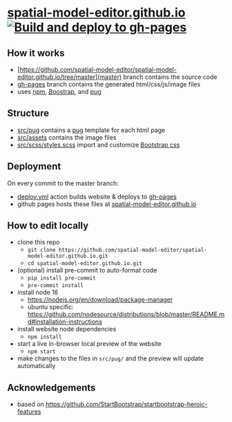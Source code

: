 # [spatial-model-editor.github.io](https://spatial-model-editor.github.io/) [![Build and deploy to gh-pages](https://github.com/spatial-model-editor/spatial-model-editor.github.io/actions/workflows/deploy.yml/badge.svg)](https://github.com/spatial-model-editor/spatial-model-editor.github.io/actions/workflows/deploy.yml)

## How it works

- [https://github.com/spatial-model-editor/spatial-model-editor.github.io/tree/master](master) branch contains the source code
- [gh-pages](https://github.com/spatial-model-editor/spatial-model-editor.github.io/tree/gh-pages) branch contains the generated html/css/js/image files
- uses [npm](https://www.npmjs.com/), [Boostrap](https://getbootstrap.com/), and [pug](https://pugjs.org/)

## Structure

- [src/pug](/src/pug) contains a [pug](https://pugjs.org/) template for each html page
- [src/assets](/src/assets) contains the image files
- [src/scss/styles.scss](/src/scss/styles.scss) import and customize [Bootstrap css](https://getbootstrap.com/docs/5.0/customize/sass/)

## Deployment

On every commit to the master branch:

- [deploy.yml](https://github.com/spatial-model-editor/spatial-model-editor.github.io/actions/workflows/deploy.yml) action builds website & deploys to [gh-pages](https://github.com/spatial-model-editor/spatial-model-editor.github.io/tree/gh-pages)
- github pages hosts these files at [spatial-model-editor.github.io](https://spatial-model-editor.github.io/)

## How to edit locally

- clone this repo
  - `git clone https://github.com/spatial-model-editor/spatial-model-editor.github.io.git`
  - `cd spatial-model-editor.github.io.git`
- (optional) install pre-commit to auto-format code
  - `pip install pre-commit`
  - `pre-commit install`
- install node 16
  - https://nodejs.org/en/download/package-manager
  - ubuntu specific: https://github.com/nodesource/distributions/blob/master/README.md#installation-instructions
- install website node dependencies
  - `npm install`
- start a live in-browser local preview of the website
  - `npm start`
- make changes to the files in `src/pug/` and the preview will update automatically

## Acknowledgements

- based on https://github.com/StartBootstrap/startbootstrap-heroic-features
